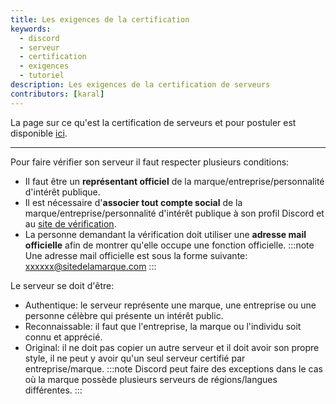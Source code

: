 ```yaml
---
title: Les exigences de la certification
keywords:
  - discord
  - serveur
  - certification
  - exigences
  - tutoriel
description: Les exigences de la certification de serveurs
contributors: [karal]
---
```

La page sur ce qu'est la certification de serveurs et pour postuler est disponible [ici](https://discord.com/verification).

*********************

Pour faire vérifier son serveur il faut respecter plusieurs conditions:
- Il faut être un **représentant officiel** de la marque/entreprise/personnalité d'intérêt publique.
- Il est nécessaire d'**associer tout compte social** de la marque/entreprise/personnalité d'intérêt publique à son profil Discord et au [site de vérification](https://discord.com/verification).
- La personne demandant la vérification doit utiliser une **adresse mail officielle** afin de montrer qu'elle occupe une fonction officielle.
:::note 
Une adresse mail officielle est sous la forme suivante: xxxxxx@sitedelamarque.com
:::

Le serveur se doit d'être:
- Authentique: le serveur représente une marque, une entreprise ou une personne célèbre qui présente un intérêt public.
- Reconnaissable: il faut que l'entreprise, la marque ou l'individu soit connu et apprécié.
- Original: il ne doit pas copier un autre serveur et il doit avoir son propre style, il ne peut y avoir qu'un seul serveur certifié par entreprise/marque.
:::note
Discord peut faire des exceptions dans le cas où la marque possède plusieurs serveurs de régions/langues différentes.
:::
